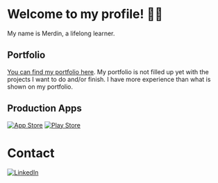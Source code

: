 # Welcome to my profile! 👋🏻

My name is Merdin, a lifelong learner.

## Portfolio
[You can find my portfolio here](https://github.com/merdin/portfolio). My portfolio is not filled up yet with the projects I want to do and/or finish. I have more experience than what is shown on my portfolio.

## Production Apps

[![App Store](https://img.shields.io/badge/My%20iOS%20apps-blue?style=for-the-badge&logo=apple)](https://apps.apple.com/nl/developer/merdin-kahrimanovic/id1732308905)
[![Play Store](https://img.shields.io/badge/My%20Android%20apps-green?style=for-the-badge&logo=android)](https://play.google.com/store/apps/developer?id=Merdin+Kahrimanovi%C4%87)

# Contact
[![LinkedIn](https://img.shields.io/badge/LinkedIn%20-%230A66C2.svg?&style=for-the-badge&logo=LinkedIn&logoColor=FFFFFF)](https://www.linkedin.com/in/merdin/) 



